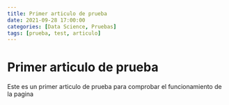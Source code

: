```yaml
---
title: Primer articulo de prueba
date: 2021-09-28 17:00:00
categories: [Data Science, Pruebas]
tags: [prueba, test, articulo]
---
```


# Primer articulo de prueba

Este es un primer articulo de prueba para comprobar el funcionamiento de la pagina